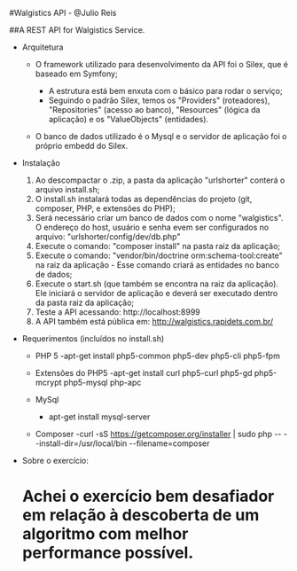#Walgistics API - @Julio Reis

##A REST API for Walgistics Service.

* Arquitetura
    - O framework utilizado para desenvolvimento da API foi o Silex, que é baseado em Symfony;
        - A estrutura está bem enxuta com o básico para rodar o serviço;
        - Seguindo o padrão Silex, temos os "Providers" (roteadores), "Repositories" (acesso ao banco), "Resources" (lógica da aplicação) e os "ValueObjects" (entidades).

    - O banco de dados utilizado é o Mysql e o servidor de aplicação foi o próprio embedd do Silex.

* Instalação
    1. Ao descompactar o .zip, a pasta da aplicação "urlshorter" conterá o arquivo install.sh;
    2. O install.sh instalará todas as dependências do projeto (git, composer, PHP, e extensões do PHP);
    3. Será necessário criar um banco de dados com o nome "walgistics". O endereço do host, usuário e senha evem ser configurados no arquivo: "urlshorter/config/dev/db.php"
    4. Execute o comando: "composer install" na pasta raiz da aplicação;
    5. Execute o comando: "vendor/bin/doctrine orm:schema-tool:create" na raiz da aplicação - Esse comando criará as entidades no banco de dados;
    5. Execute o start.sh (que também se encontra na raiz da aplicação). Ele iniciará o servidor de aplicação e deverá ser executado dentro da pasta raiz da aplicação;
    6. Teste a API acessando: http://localhost:8999
    7. A API também está pública em: http://walgistics.rapidets.com.br/

* Requerimentos (incluídos no install.sh)
    - PHP 5
        -apt-get install php5-common php5-dev php5-cli php5-fpm

    - Extensões do PHP5
        -apt-get install curl php5-curl php5-gd php5-mcrypt php5-mysql php-apc

    - MySql
        - apt-get install mysql-server

    - Composer
        -curl -sS https://getcomposer.org/installer | sudo php -- --install-dir=/usr/local/bin --filename=composer

* Sobre o exercício:
    # Achei o exercício bem desafiador em relação à descoberta de um algoritmo com melhor performance possível.